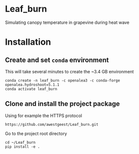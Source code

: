 # Leaf_burn
Simulating canopy temperature in grapevine during heat wave

# Installation

## Create and set `conda` environment

This will take several minutes to create the ~3.4 GB environment

    conda create -n leaf_burn -c openalea3 -c conda-forge openalea.hydroshoot=5.1.1
    conda activate leaf_burn


## Clone and install the project package

Using for example the HTTPS protocol

    https://github.com/awestgeest/Leaf_burn.git

Go to the project root directory

    cd ~/Leaf_burn
    pip install -e .


